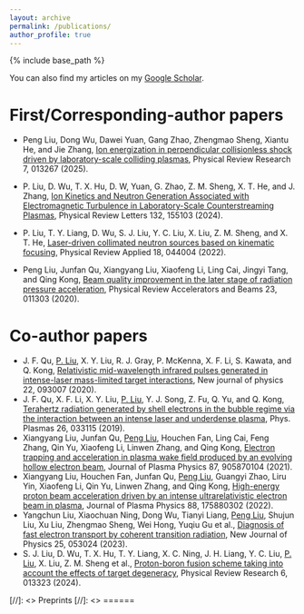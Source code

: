 ```yaml
---
layout: archive
permalink: /publications/
author_profile: true
---
```


{% include base_path %}

You can also find my articles on my [Google Scholar](https://scholar.google.com/citations?hl=en&user=lDU18aIAAAAJ). 

First/Corresponding-author papers
======
* Peng Liu, Dong Wu, Dawei Yuan, Gang Zhao, Zhengmao Sheng, Xiantu He, and Jie Zhang, [Ion energization in perpendicular collisionless shock driven by laboratory-scale colliding plasmas](https://journals.aps.org/prresearch/abstract/10.1103/PhysRevResearch.7.013267), Physical Review Research 7, 013267 (2025).

* P. Liu, D. Wu, T. X. Hu, D. W, Yuan, G. Zhao, Z. M. Sheng, X. T. He, and J. Zhang, [Ion Kinetics and Neutron Generation Associated with Electromagnetic Turbulence in Laboratory-Scale Counterstreaming Plasmas](https://journals.aps.org/prl/abstract/10.1103/PhysRevLett.132.155103), Physical Review Letters 132, 155103 (2024).

* P. Liu, T. Y. Liang, D. Wu, S. J. Liu, Y. C. Liu, X. Liu, Z. M. Sheng, and X. T. He, [Laser-driven collimated neutron sources based on kinematic focusing](https://journals.aps.org/prapplied/abstract/10.1103/PhysRevApplied.18.044004), Physical Review Applied 18, 044004 (2022).

* Peng Liu, Junfan Qu, Xiangyang Liu, Xiaofeng Li, Ling Cai, Jingyi Tang, and Qing Kong, [Beam quality improvement in the later stage of radiation pressure acceleration](https://journals.aps.org/prab/abstract/10.1103/PhysRevAccelBeams.23.011303), Physical Review Accelerators and Beams 23, 011303 (2020).
  

  
Co-author papers
======
* J. F. Qu, <u>P. Liu</u>, X. Y. Liu, R. J. Gray, P. McKenna, X. F. Li, S. Kawata, and Q. Kong, [Relativistic mid-wavelength infrared pulses generated in intense-laser mass-limited target interactions](https://iopscience.iop.org/article/10.1088/1367-2630/abaab0), New journal of physics 22, 093007 (2020).
* J. F. Qu, X. F. Li, X. Y. Liu, <u>P. Liu</u>, Y. J. Song, Z. Fu, Q. Yu, and Q. Kong, [Terahertz radiation generated by shell electrons in the bubble regime via the interaction between an intense laser and underdense plasma](https://pubs.aip.org/aip/pop/article-abstract/26/3/033115/699494/Terahertz-radiation-generated-by-shell-electrons?redirectedFrom=fulltext), Phys. Plasmas 26, 033115 (2019).
* Xiangyang Liu, Junfan Qu, <u>Peng Liu</u>, Houchen Fan, Ling Cai, Feng Zhang, Qin Yu, Xiaofeng Li, Linwen Zhang, and Qing Kong, [Electron trapping and acceleration in plasma wake field produced by an evolving hollow electron beam](http://dx.doi.org/10.1017/s0022377820001555), Journal of Plasma Physics 87, 905870104 (2021).
* Xiangyang Liu, Houchen Fan, Junfan Qu, <u>Peng Liu</u>, Guangyi Zhao, Liru Yin, Xiaofeng Li, Qin Yu, Linwen Zhang, and Qing Kong, [High-energy proton beam acceleration driven by an intense ultrarelativistic electron beam in plasma](http://dx.doi.org/10.1017/s0022377822000447), Journal of Plasma Physics 88, 175880302 (2022).
* Yangchun Liu, Xiaochuan Ning, Dong Wu, Tianyi Liang, <u>Peng Liu</u>, Shujun Liu, Xu Liu, Zhengmao Sheng, Wei Hong, Yuqiu Gu et al., [Diagnosis of fast electron transport by coherent transition radiation](https://doi.org/10.1088/1367-2630/acd4de), New Journal of Physics 25, 053024 (2023).
* S. J. Liu, D. Wu, T. X. Hu, T. Y. Liang, X. C. Ning, J. H. Liang, Y. C. Liu, <u>P. Liu</u>, X. Liu, Z. M. Sheng et al., [Proton-boron fusion scheme taking into account the effects of target degeneracy](https://doi.org/10.1103/PhysRevResearch.6.013323), Physical Review Research 6, 013323 (2024).

[//]: <> Preprints
[//]: <> ======

